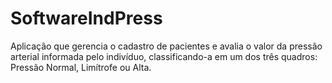 # SoftwareIndPress
Aplicação que gerencia o cadastro de pacientes e avalia o valor da pressão arterial informada pelo indivíduo, classificando-a em um dos três quadros: Pressão Normal, Limítrofe ou Alta.
